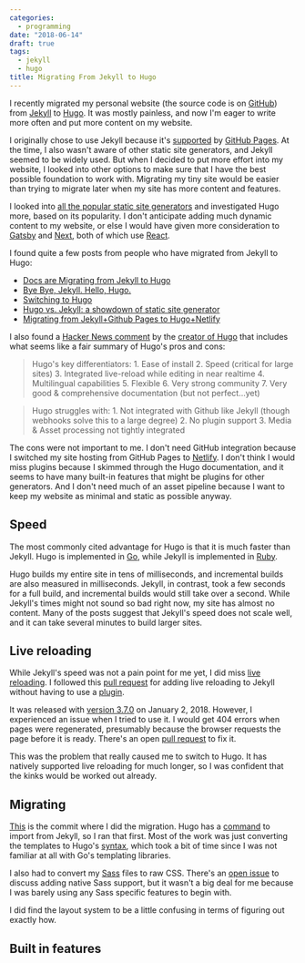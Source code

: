 ```yaml
---
categories:
  - programming
date: "2018-06-14"
draft: true
tags:
  - jekyll
  - hugo
title: Migrating From Jekyll to Hugo
---
```


I recently migrated my personal website (the source code is on
[GitHub](https://github.com/dguo/dguo.github.io)) from
[Jekyll](https://jekyllrb.com/) to [Hugo](https://gohugo.io/). It was mostly
painless, and now I'm eager to write more often and put more content on my
website.

I originally chose to use Jekyll because it's
[supported](https://help.github.com/articles/using-jekyll-as-a-static-site-generator-with-github-pages/)
by [GitHub Pages](https://pages.github.com/). At the time, I also wasn't aware
of other static site generators, and Jekyll seemed to be widely used. But when I decided to put more effort into my website, I looked into other options to make sure that I have the best possible foundation to work with. Migrating my tiny site would be easier than trying to migrate later when my site has more content and features.

I looked into [all the popular static site
generators](https://www.staticgen.com/) and investigated Hugo more, based on its popularity. I don't anticipate adding much dynamic content to my website, or else I would have given more consideration to [Gatsby](https://www.gatsbyjs.org/) and [Next](https://nextjs.org/), both of which use [React](https://reactjs.org/).

I found quite a few posts from people who have migrated from Jekyll to Hugo:

* [Docs are Migrating from Jekyll to Hugo](https://kubernetes.io/blog/2018/05/05/hugo-migration/)
* [Bye Bye, Jekyll. Hello, Hugo.](https://ramhiser.com/post/2017-12-28-bye-bye-jekyll-hello-hugo/)
* [Switching to Hugo](https://jvns.ca/blog/2016/10/09/switching-to-hugo/)
* [Hugo vs. Jekyll: a showdown of static site generator](https://novelist.xyz/tech/hugo-vs-jekyll-static-site-generator/)
* [Migrating from Jekyll+Github Pages to Hugo+Netlify ](https://www.sarasoueidan.com/blog/jekyll-ghpages-to-hugo-netlify/)

I also found a [Hacker News comment](https://news.ycombinator.com/item?id=12678013) by the [creator of Hugo](https://github.com/spf13) that includes what seems like a fair summary of Hugo's pros and cons:

> Hugo's key differentiators: 1. Ease of install 2. Speed (critical for large sites) 3. Integrated live-reload while editing in near realtime 4. Multilingual capabilities 5. Flexible 6. Very strong community 7. Very good & comprehensive documentation (but not perfect...yet)

> Hugo struggles with: 1. Not integrated with Github like Jekyll (though webhooks solve this to a large degree) 2. No plugin support 3. Media & Asset processing not tightly integrated

The cons were not important to me. I don't need GitHub integration because I switched my site hosting from GitHub Pages to [Netlify](https://www.netlify.com/). I don't think I would miss plugins because I skimmed through the Hugo documentation, and it seems to have many built-in features that might be plugins for other generators. And I don't need much of an asset pipeline because I want to keep my website as minimal and static as possible anyway.

## Speed

The most commonly cited advantage for Hugo is that it is much faster than Jekyll. Hugo is implemented in [Go](https://golang.org/), while Jekyll is implemented
in [Ruby](https://www.ruby-lang.org/).

Hugo builds my entire site in tens of milliseconds, and incremental builds are
also measured in milliseconds. Jekyll, in contrast, took a few seconds for a
full build, and incremental builds would still take over a second. While
Jekyll's times might not sound so bad right now, my site has almost no content. Many of the posts suggest that Jekyll's speed does not scale well, and it can take several minutes to build larger sites.

## Live reloading

While Jekyll's speed was not a pain point for me yet, I did miss [live
reloading](https://github.com/hasura/awesome-live-reloading). I followed this
[pull request](https://github.com/jekyll/jekyll/pull/5142) for adding live
reloading to Jekyll without having to use a
[plugin](https://github.com/RobertDeRose/jekyll-livereload).

It was released with [version
3.7.0](https://jekyllrb.com/news/2018/01/02/jekyll-3-7-0-released/) on January
2, 2018. However, I experienced an issue when I tried to use it. I would get
404 errors when pages were regenerated, presumably because the browser requests
the page before it is ready. There's an open [pull
request](https://github.com/jekyll/jekyll/pull/7064) to fix it.

This was the problem that really caused me to switch to Hugo. It has natively supported live reloading for much longer, so I was confident that the kinks would be worked out already.

## Migrating

[This](https://github.com/dguo/dguo.github.io/commit/91a60dea4414432cb315a1560327b62860b93183)
is the commit where I did the migration. Hugo has a
[command](https://gohugo.io/commands/hugo_import_jekyll/) to import from
Jekyll, so I ran that first. Most of the work was just converting the templates
to Hugo's [syntax](https://gohugo.io/templates/introduction/), which took a bit of time since I was not familiar at all with Go's templating libraries.

I also had to convert my [Sass](https://sass-lang.com/) files to raw CSS.
There's an [open issue](https://github.com/gohugoio/hugo/issues/4243) to
discuss adding native Sass support, but it wasn't a big deal for me because I
was barely using any Sass specific features to begin with.

I did find the layout system to be a little confusing in terms of figuring out exactly how.

## Built in features

